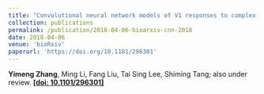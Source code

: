 ```yaml
---
title: "Convolutional neural network models of V1 responses to complex patterns"
collection: publications
permalink: /publication/2018-04-06-bioarxiv-cnn-2018
date: 2018-04-06
venue: 'bioRxiv'
paperurl: 'https://doi.org/10.1101/296301'
---
```


**Yimeng Zhang**, Ming Li, Fang Liu, Tai Sing Lee, Shiming Tang; also under review. [**\[doi: 10.1101/296301\]**](https://doi.org/10.1101/296301)
